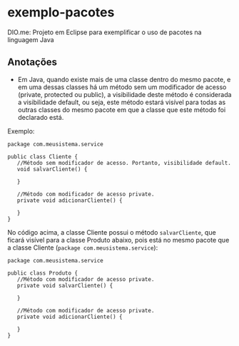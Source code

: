 # exemplo-pacotes
DIO.me: Projeto em Eclipse para exemplificar o uso de pacotes na linguagem Java

## Anotações

 - Em Java, quando existe mais de uma classe dentro do mesmo pacote,
 e em uma dessas classes há um método sem um modificador de acesso (private, protected ou public),
 a visibilidade deste método é considerada a visibilidade default, ou seja, este método estará visível
 para todas as outras classes do mesmo pacote em que a classe que este método foi declarado está.
 
 Exemplo:
 
 ```
 package com.meusistema.service
 
 public class Cliente {
	//Método sem modificador de acesso. Portanto, visibilidade default.
	void salvarCliente() {
		
	}
	
	//Método com modificador de acesso private.
	private void adicionarCliente() {
		
	}
 }
 ```
 
 No código acima, a classe Cliente possui o método `salvarCliente`, que ficará visível para a classe Produto abaixo, pois está no mesmo pacote que a classe Cliente (`package com.meusistema.service`):
  
 ```
 package com.meusistema.service
 
 public class Produto {
	//Método com modificador de acesso private.
	private void salvarCliente() {
		
	}
	
	//Método com modificador de acesso private.
	private void adicionarCliente() {
		
	}
 }
 ```
